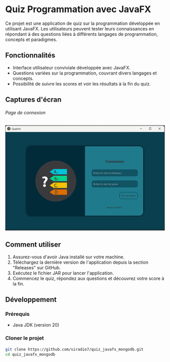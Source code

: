 # Quiz Programmation avec JavaFX

Ce projet est une application de quiz sur la programmation développée en utilisant JavaFX. Les utilisateurs peuvent tester leurs connaissances en répondant à des questions liées à différents langages de programmation, concepts et paradigmes.

## Fonctionnalités

- Interface utilisateur conviviale développée avec JavaFX.
- Questions variées sur la programmation, couvrant divers langages et concepts.
- Possibilité de suivre les scores et voir les résultats à la fin du quiz.

## Captures d'écran
###### Page de connexion

![Capture d'écran 1](screenshots/capture1.png)

## Comment utiliser

1. Assurez-vous d'avoir Java installé sur votre machine.
2. Téléchargez la dernière version de l'application depuis la section "Releases" sur GitHub.
3. Exécutez le fichier JAR pour lancer l'application.
4. Commencez le quiz, répondez aux questions et découvrez votre score à la fin.

## Développement

### Prérequis

- Java JDK (version 20)

### Cloner le projet

```bash
git clone https://github.com/siradio7/quiz_javafx_mongodb.git
cd quiz_javafx_mongodb
